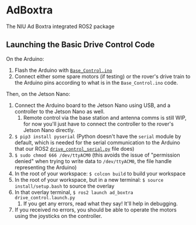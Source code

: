 # AdBoxtra

The NIU Ad Boxtra integrated ROS2 package

## Launching the Basic Drive Control Code

On the Arduino:
1. Flash the Arduino with [`Base_Control.ino`](https://github.com/NIURoverTeam/Electrical_Firmware/blob/master/Base_Control/Base_Control.ino)
1. Connect either some spare motors (if testing) or the rover's drive train to the Arduino pins according to what is in the `Base_Control.ino` code.

Then, on the Jetson Nano:
1. Connect the Arduino board to the Jetson Nano using USB, and a controller to the Jetson Nano as well. 
   1. Remote control via the base station and antenna comms is still WIP, for now you'll just have to connect the controller to the rover's Jetson Nano directly.
3. `$ pip3 install pyserial` (Python doesn't have the `serial` module by default, which is needed for the serial communication to the Arduino that our ROS2 [`drive_control_serial.py`](https://github.com/NIURoverTeam/AdBoxtra/blob/main/ad_boxtra/drive_control_serial.py) file does)
4. `$ sudo chmod 666 /dev/ttyACM0` (this avoids the issue of "permission denied" when trying to write data to `/dev/ttyACM0`, the file handle representing the Arduino)
5. In the root of your workspace: `$ colcon build` to build your workspace
6. In the root of your workspace, but in a new terminal: `$ source install/setup.bash` to source the overlay
7. In that overlay terminal, `$ ros2 launch ad_boxtra drive_control.launch.py`
   1. If you get any errors, read what they say! It'll help in debugging.
8. If you received no errors, you should be able to operate the motors using the joysticks on the controller.
